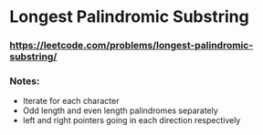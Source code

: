 # Longest Palindromic Substring

### https://leetcode.com/problems/longest-palindromic-substring/

### Notes:

* Iterate for each character
* Odd length and even length palindromes separately
* left and right pointers going in each direction respectively
